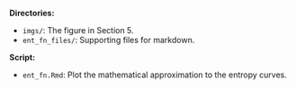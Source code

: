 **Directories:**

- `imgs/`: The figure in Section 5.
- `ent_fn_files/`: Supporting files for markdown.

**Script:**

- `ent_fn.Rmd`: Plot the mathematical approximation to the entropy curves.

